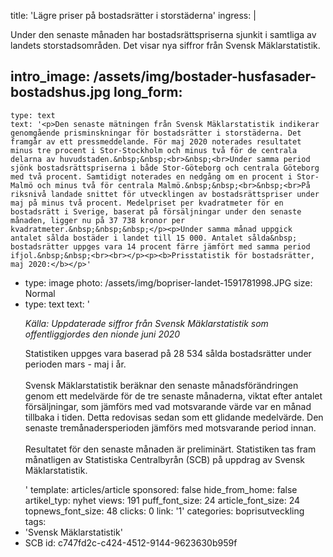 title: 'Lägre priser på bostadsrätter i storstäderna'
ingress: |
  <p>Under den senaste månaden har bostadsrättspriserna sjunkit i samtliga av landets  storstadsområden. Det visar nya siffror från Svensk Mäklarstatistik.
  </p>
  
intro_image: /assets/img/bostader-husfasader-bostadshus.jpg
long_form:
  -
    type: text
    text: '<p>Den senaste mätningen från Svensk Mäklarstatistik indikerar genomgående prisminskningar för bostadsrätter i storstäderna. Det framgår av ett pressmeddelande. För maj 2020 noterades resultatet minus tre procent i Stor-Stockholm och minus två för de centrala delarna av huvudstaden.&nbsp;&nbsp;<br>&nbsp;<br>Under samma period sjönk bostadsrättspriserna i både Stor-Göteborg och centrala Göteborg med två procent. Samtidigt noterades en nedgång om en procent i Stor-Malmö och minus två för centrala Malmö.&nbsp;&nbsp;<br>&nbsp;<br>På riksnivå landade snittet för utvecklingen av bostadsrättspriser under maj på minus två procent. Medelpriset per kvadratmeter för en bostadsrätt i Sverige, baserat på försäljningar under den senaste månaden, ligger nu på 37 738 kronor per kvadratmeter.&nbsp;&nbsp;&nbsp;</p><p>Under samma månad uppgick antalet sålda bostäder i landet till 15 000. Antalet sålda&nbsp; bostadsrätter uppges vara 14 procent färre jämfört med samma period ifjol.&nbsp;&nbsp;<br><br></p><p><b>Prisstatistik för bostadsrätter, maj 2020:</b></p>'
  -
    type: image
    photo: /assets/img/bopriser-landet-1591781998.JPG
    size: Normal
  -
    type: text
    text: '<p><i>Källa: Uppdaterade siffror från Svensk Mäklarstatistik som offentliggjordes den nionde juni 2020&nbsp;</i></p><p>Statistiken uppges vara baserad på 28 534 sålda bostadsrätter under perioden mars - maj i år. <br><br>Svensk Mäklarstatistik beräknar den senaste månadsförändringen genom ett medelvärde för de tre senaste månaderna, viktat efter antalet försäljningar, som jämförs med vad motsvarande värde var en månad tillbaka i tiden. Detta redovisas sedan som ett glidande medelvärde. Den senaste tremånadersperioden jämförs med motsvarande period innan. <br><br>Resultatet för den senaste månaden är preliminärt. Statistiken tas fram månatligen av Statistiska Centralbyrån (SCB) på uppdrag av Svensk Mäklarstatistik.</p>'
template: articles/article
sponsored: false
hide_from_home: false
artikel_typ: nyhet
views: 191
puff_font_size: 24
article_font_size: 24
topnews_font_size: 48
clicks: 0
link: '1'
categories: boprisutveckling
tags:
  - 'Svensk Mäklarstatistik'
  - SCB
id: c747fd2c-c424-4512-9144-9623630b959f
